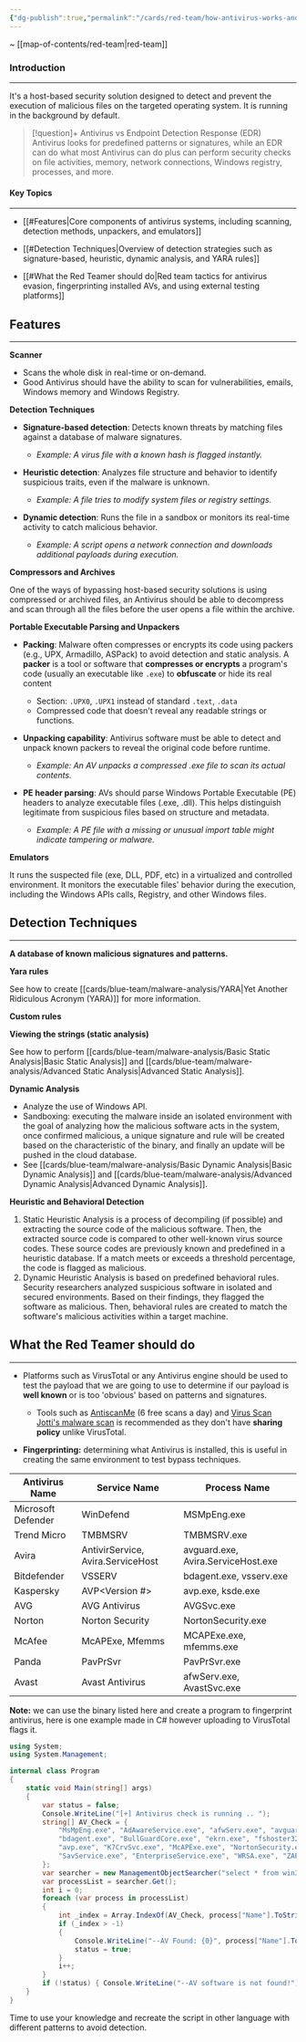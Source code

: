 ```yaml
---
{"dg-publish":true,"permalink":"/cards/red-team/how-antivirus-works-and-gets-bypassed/"}
---
```


~ [[map-of-contents/red-team\|red-team]]
### Introduction 
---
It's a host-based security solution designed to detect and prevent the execution of malicious files on the targeted operating system. It is running in the background by default.

> [!question]+ Antivirus vs Endpoint Detection Response (EDR)
> Antivirus looks for predefined patterns or signatures, while an EDR can do what most Antivirus can do plus can perform security checks on file activities, memory, network connections, Windows registry, processes, and more.
#### Key Topics
---
 - [[#Features|Core components of antivirus systems, including scanning, detection methods, unpackers, and emulators]]
    
- [[#Detection Techniques|Overview of detection strategies such as signature-based, heuristic, dynamic analysis, and YARA rules]]
    
- [[#What the Red Teamer should do|Red team tactics for antivirus evasion, fingerprinting installed AVs, and using external testing platforms]]
## Features
---

**Scanner**

- Scans the whole disk in real-time or on-demand.
- Good Antivirus should have the ability to scan for vulnerabilities, emails, Windows memory and Windows Registry.

**Detection Techniques**

- **Signature-based detection**: Detects known threats by matching files against a database of malware signatures.  
    - _Example: A virus file with a known hash is flagged instantly._

- **Heuristic detection**: Analyzes file structure and behavior to identify suspicious traits, even if the malware is unknown.  
    - _Example: A file tries to modify system files or registry settings._

- **Dynamic detection**: Runs the file in a sandbox or monitors its real-time activity to catch malicious behavior.  
    - _Example: A script opens a network connection and downloads additional payloads during execution._

**Compressors and Archives**

One of the ways of bypassing host-based security solutions is using compressed or archived files, an Antivirus should be able to decompress and scan through all the files before the user opens a file within the archive.

**Portable Executable Parsing and Unpackers**

- **Packing**: Malware often compresses or encrypts its code using packers (e.g., UPX, Armadillo, ASPack) to avoid detection and static analysis.  A **packer** is a tool or software that **compresses or encrypts** a program's code (usually an executable like `.exe`) to **obfuscate** or hide its real content

    - Section: `.UPX0`, `.UPX1` instead of standard `.text`, `.data`
	- Compressed code that doesn't reveal any readable strings or functions.
    
- **Unpacking capability**: Antivirus software must be able to detect and unpack known packers to reveal the original code before runtime.  
    - _Example: An AV unpacks a compressed .exe file to scan its actual contents._
    
- **PE header parsing**: AVs should parse Windows Portable Executable (PE) headers to analyze executable files (.exe, .dll). This helps distinguish legitimate from suspicious files based on structure and metadata.  
    - _Example: A PE file with a missing or unusual import table might indicate tampering or malware._

**Emulators**

It runs the suspected file (exe, DLL, PDF, etc) in a virtualized and controlled environment. It monitors the executable files' behavior during the execution, including the Windows APIs calls, Registry, and other Windows files.

## Detection Techniques
---

**A database of known malicious signatures and patterns.**

**Yara rules**

See how to create [[cards/blue-team/malware-analysis/YARA\|Yet Another Ridiculous Acronym (YARA)]] for more information.

**Custom rules**

**Viewing the strings (static analysis)**

See how to perform [[cards/blue-team/malware-analysis/Basic Static Analysis\|Basic Static Analysis]] and [[cards/blue-team/malware-analysis/Advanced Static Analysis\|Advanced Static Analysis]].

**Dynamic Analysis**

- Analyze the use of Windows API.
- Sandboxing: executing the malware inside an isolated environment with the goal of analyzing how the malicious software acts in the system, once confirmed malicious, a unique signature and rule will be created based on the characteristic of the binary, and finally an update will be pushed in the cloud database.
- See [[cards/blue-team/malware-analysis/Basic Dynamic Analysis\|Basic Dynamic Analysis]] and [[cards/blue-team/malware-analysis/Advanced Dynamic Analysis\|Advanced Dynamic Analysis]].

**Heuristic and Behavioral Detection**

1. Static Heuristic Analysis is a process of decompiling (if possible) and extracting the source code of the malicious software. Then, the extracted source code is compared to other well-known virus source codes. These source codes are previously known and predefined in a heuristic database. If a match meets or exceeds a threshold percentage, the code is flagged as malicious.
2. Dynamic Heuristic Analysis is based on predefined behavioral rules. Security researchers analyzed suspicious software in isolated and secured environments. Based on their findings, they flagged the software as malicious. Then, behavioral rules are created to match the software's malicious activities within a target machine.

## What the Red Teamer should do
---

- Platforms such as VirusTotal or any Antivirus engine should be used to test the payload that we are going to use to determine if our payload is **well known** or is too 'obvious' based on patterns and signatures.
	- Tools such as [AntiscanMe](https://antiscan.me/) (6 free scans a day) and [Virus Scan Jotti's malware scan](https://virusscan.jotti.org/) is recommended as they don't have **sharing policy** unlike VirusTotal.

- **Fingerprinting:** determining what Antivirus is installed, this is useful in creating the same environment to test bypass techniques.

| **Antivirus Name** | **Service Name**                  | **Process Name**                   |
| ------------------ | --------------------------------- | ---------------------------------- |
| Microsoft Defender | WinDefend                         | MSMpEng.exe                        |
| Trend Micro        | TMBMSRV                           | TMBMSRV.exe                        |
| Avira              | AntivirService, Avira.ServiceHost | avguard.exe, Avira.ServiceHost.exe |
| Bitdefender        | VSSERV                            | bdagent.exe, vsserv.exe            |
| Kaspersky          | AVP<Version #>                    | avp.exe, ksde.exe                  |
| AVG                | AVG Antivirus                     | AVGSvc.exe                         |
| Norton             | Norton Security                   | NortonSecurity.exe                 |
| McAfee             | McAPExe, Mfemms                   | MCAPExe.exe, mfemms.exe            |
| Panda              | PavPrSvr                          | PavPrSvr.exe                       |
| Avast              | Avast Antivirus                   | afwServ.exe, AvastSvc.exe          |

**Note:** we can use the binary listed here and create a program to fingerprint antivirus, here is one example made in C# however uploading to VirusTotal flags it.

```csharp
using System;
using System.Management;

internal class Program
{
    static void Main(string[] args)
    {
        var status = false;
        Console.WriteLine("[+] Antivirus check is running .. ");
        string[] AV_Check = { 
            "MsMpEng.exe", "AdAwareService.exe", "afwServ.exe", "avguard.exe", "AVGSvc.exe", 
            "bdagent.exe", "BullGuardCore.exe", "ekrn.exe", "fshoster32.exe", "GDScan.exe", 
            "avp.exe", "K7CrvSvc.exe", "McAPExe.exe", "NortonSecurity.exe", "PavFnSvr.exe", 
            "SavService.exe", "EnterpriseService.exe", "WRSA.exe", "ZAPrivacyService.exe" 
        };
        var searcher = new ManagementObjectSearcher("select * from win32_process");
        var processList = searcher.Get();
        int i = 0;
        foreach (var process in processList)
        {
            int _index = Array.IndexOf(AV_Check, process["Name"].ToString());
            if (_index > -1)
            {
                Console.WriteLine("--AV Found: {0}", process["Name"].ToString());
                status = true;
            }
            i++;
        }
        if (!status) { Console.WriteLine("--AV software is not found!");  }
    }
}
```

Time to use your knowledge and recreate the script in other language with different patterns to avoid detection.


